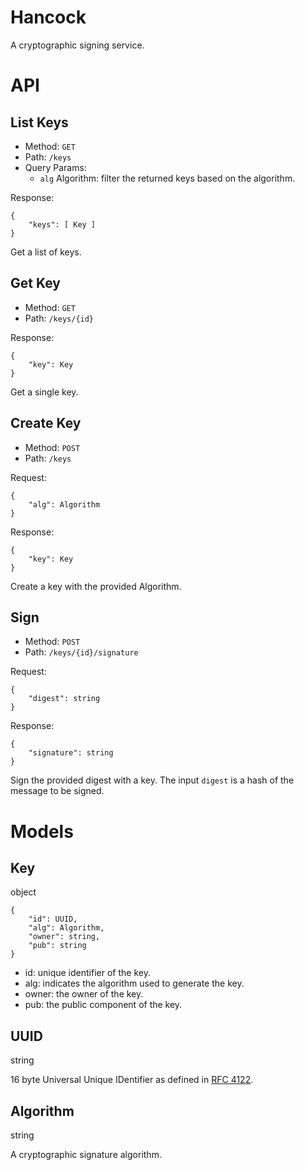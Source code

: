 # Hancock

A cryptographic signing service.

# API

## List Keys

- Method: `GET`
- Path:   `/keys` 
- Query Params:
    - `alg` Algorithm: filter the returned keys based on the algorithm. 

Response:
```
{
    "keys": [ Key ]
}
```

Get a list of keys.

## Get Key

- Method: `GET`
- Path:   `/keys/{id}`

Response:
```
{
    "key": Key
}
```

Get a single key.

## Create Key

- Method: `POST`
- Path:   `/keys`

Request:
```
{
    "alg": Algorithm
}
```

Response:
```
{
    "key": Key
}
```

Create a key with the provided Algorithm.

## Sign

- Method: `POST`
- Path:   `/keys/{id}/signature`

Request:
```
{
    "digest": string
}
```

Response:
```
{
    "signature": string
}
```

Sign the provided digest with a key. The input `digest` is a hash of the message to be signed.

# Models

## Key
object

```
{
    "id": UUID,
    "alg": Algorithm,
    "owner": string,
    "pub": string
}
```

- id: unique identifier of the key.
- alg: indicates the algorithm used to generate the key.
- owner: the owner of the key.
- pub: the public component of the key. 

## UUID
string

16 byte Universal Unique IDentifier as defined in [RFC 4122](https://tools.ietf.org/html/rfc4122).

## Algorithm
string

A cryptographic signature algorithm.
